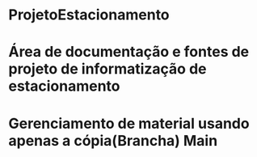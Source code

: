 # ProjetoEstacionamento
# Área de documentação e fontes de projeto  de informatização de estacionamento
# Gerenciamento de material usando apenas a cópia(Brancha) Main